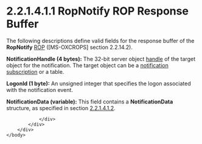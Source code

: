 <html dir="LTR" xmlns:mshelp="http://msdn.microsoft.com/mshelp" xmlns:ddue="http://ddue.schemas.microsoft.com/authoring/2003/5" xmlns:xlink="http://www.w3.org/1999/xlink" xmlns:tool="http://www.microsoft.com/tooltip">
    <head>
        <meta http-equiv="Content-Type" content="text/html; CHARSET=utf-8"></meta>
        <meta name="save" content="history"></meta>
        <title>2.2.1.4.1.1 RopNotify ROP Response Buffer</title>
        <xml>
            <mshelp:toctitle title="2.2.1.4.1.1 RopNotify ROP Response Buffer"></mshelp:toctitle>
            <mshelp:rltitle title="[MS-OXCNOTIF]: RopNotify ROP Response Buffer"></mshelp:rltitle>
            <mshelp:keyword index="A" term="1afc4580-3204-4dbd-8aa0-c0809d25c5cd"></mshelp:keyword>
            <mshelp:attr name="DCSext.ContentType" value="open specification"></mshelp:attr>
            <mshelp:attr name="AssetID" value="1afc4580-3204-4dbd-8aa0-c0809d25c5cd"></mshelp:attr>
            <mshelp:attr name="TopicType" value="kbRef"></mshelp:attr>
            <mshelp:attr name="DCSext.Title" value="[MS-OXCNOTIF]: RopNotify ROP Response Buffer" />
        </xml>
    </head>
    <body>
        <div id="header">
            <h1 class="heading">2.2.1.4.1.1 RopNotify ROP Response Buffer</h1>
        </div>
        <div id="mainSection">
            <div id="mainBody">
                <div id="allHistory" class="saveHistory"></div>
                <div id="sectionSection0" class="section" name="collapseableSection">
                    

<p>The following descriptions define valid fields for the
response buffer of the <b>RopNotify</b> <a href="04fcfcd9-a11c-47cd-aa0c-c10a4085d0c8.htm#gt_3369fdd6-36f8-4a62-9cd7-2738ffb5048f">ROP</a> (<mshelp:link keywords="13af6911-27e5-4aa0-bb75-637b02d4f2ef" tabindex="0">[MS-OXCROPS]</mshelp:link>
section <mshelp:link keywords="53529946-12bb-4bbc-a969-9878354f239d" tabindex="0">2.2.14.2</mshelp:link>).</p>

<p><b>NotificationHandle (4 bytes):</b> The 32-bit server
object <a href="04fcfcd9-a11c-47cd-aa0c-c10a4085d0c8.htm#gt_5044babb-08e3-4bb9-bc12-fe8f542b05ee">handle</a> of the
target object for the notification. The target object can be a <a href="04fcfcd9-a11c-47cd-aa0c-c10a4085d0c8.htm#gt_62a6c525-8de8-4b05-8fdd-d1cc414e755d">notification subscription</a>
or a table.</p>

<p><b>LogonId (1 byte):</b> An unsigned integer that specifies
the logon associated with the notification event.</p>

<p><b>NotificationData (variable):</b> This field contains a <b>NotificationData</b>
structure, as specified in section <a href="bf44a6b5-33f4-4a39-b204-04d1b2e4295d.htm">2.2.1.4.1.2</a>.</p>


                </div>
            </div>
        </div>
    </body>
</html>